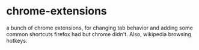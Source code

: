 # chrome-extensions
a bunch of chrome extensions, for changing tab behavior and adding some common shortcuts firefox had but chrome didn't. Also, wikipedia browsing hotkeys.
